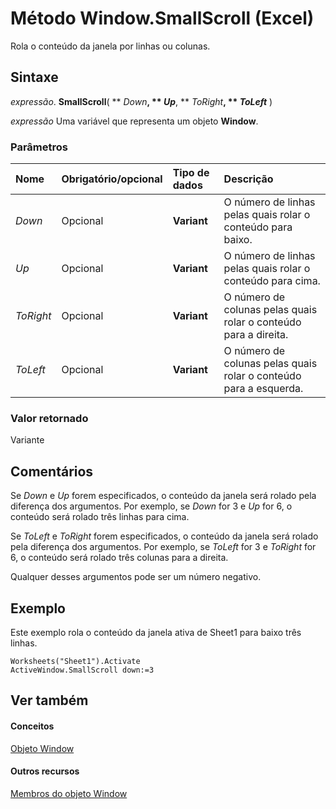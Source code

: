 
# Método Window.SmallScroll (Excel)

Rola o conteúdo da janela por linhas ou colunas.


## Sintaxe

 _expressão_. **SmallScroll**( ** _Down_**, ** _Up_**, ** _ToRight_**, ** _ToLeft_** )

 _expressão_ Uma variável que representa um objeto **Window**.


### Parâmetros



|**Nome**|**Obrigatório/opcional**|**Tipo de dados**|**Descrição**|
|:-----|:-----|:-----|:-----|
| _Down_|Opcional|**Variant**|O número de linhas pelas quais rolar o conteúdo para baixo.|
| _Up_|Opcional|**Variant**|O número de linhas pelas quais rolar o conteúdo para cima.|
| _ToRight_|Opcional|**Variant**|O número de colunas pelas quais rolar o conteúdo para a direita.|
| _ToLeft_|Opcional|**Variant**|O número de colunas pelas quais rolar o conteúdo para a esquerda.|

### Valor retornado

Variante


## Comentários

Se  _Down_ e _Up_ forem especificados, o conteúdo da janela será rolado pela diferença dos argumentos. Por exemplo, se _Down_ for 3 e _Up_ for 6, o conteúdo será rolado três linhas para cima.

Se  _ToLeft_ e _ToRight_ forem especificados, o conteúdo da janela será rolado pela diferença dos argumentos. Por exemplo, se _ToLeft_ for 3 e _ToRight_ for 6, o conteúdo será rolado três colunas para a direita.

Qualquer desses argumentos pode ser um número negativo.


## Exemplo

Este exemplo rola o conteúdo da janela ativa de Sheet1 para baixo três linhas.


```
Worksheets("Sheet1").Activate 
ActiveWindow.SmallScroll down:=3
```


## Ver também


#### Conceitos


[Objeto Window](8591b1ad-76f8-14e2-9120-406b65093f5a.md)
#### Outros recursos


[Membros do objeto Window](f11db427-24a4-041c-2fd5-03ce73ae6c16.md)